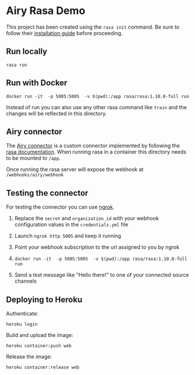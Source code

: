 # Airy Rasa Demo

This project has been created using the `rasa init` command. Be sure to follow their [installation guide](https://rasa.com/docs/rasa/user-guide/installation/) before proceeding.
 

## Run locally

`rasa run`

## Run with Docker

`docker run -it  -p 5005:5005  -v $(pwd):/app rasa/rasa:1.10.8-full run`

Instead of run you can also use any other rasa command like `train` and the changes will be reflected in this directory.

## Airy connector

The [Airy connector](./channels/airy.py) is a custom connector implemented by following the [rasa documentation](https://rasa.com/docs/rasa/user-guide/connectors/custom-connectors/). When running rasa in a container this directory needs to be mounted to `/app`.

Once running the rasa server will expose the webhook at `/webhooks/airy/webhook` 

## Testing the connector

For testing the connector you can use [ngrok](https://ngrok.com/). 

1) Replace the `secret` and `organization_id` with your webhook configuration values in the `credentials.yml` file

2) Launch `ngrok http 5005` and keep it running

3) Point your webhook subscription to the url assigned to you by ngrok

4) `docker run -it  -p 5005:5005  -v $(pwd):/app rasa/rasa:1.10.8-full run`

5) Send a test message like "Hello there!" to one of your connected source channels

## Deploying to Heroku

Authenticate:

```
heroku login
```

Build and upload the image:

```
heroku container:push web
```

Release the image:

```
heroku container:release web
```
